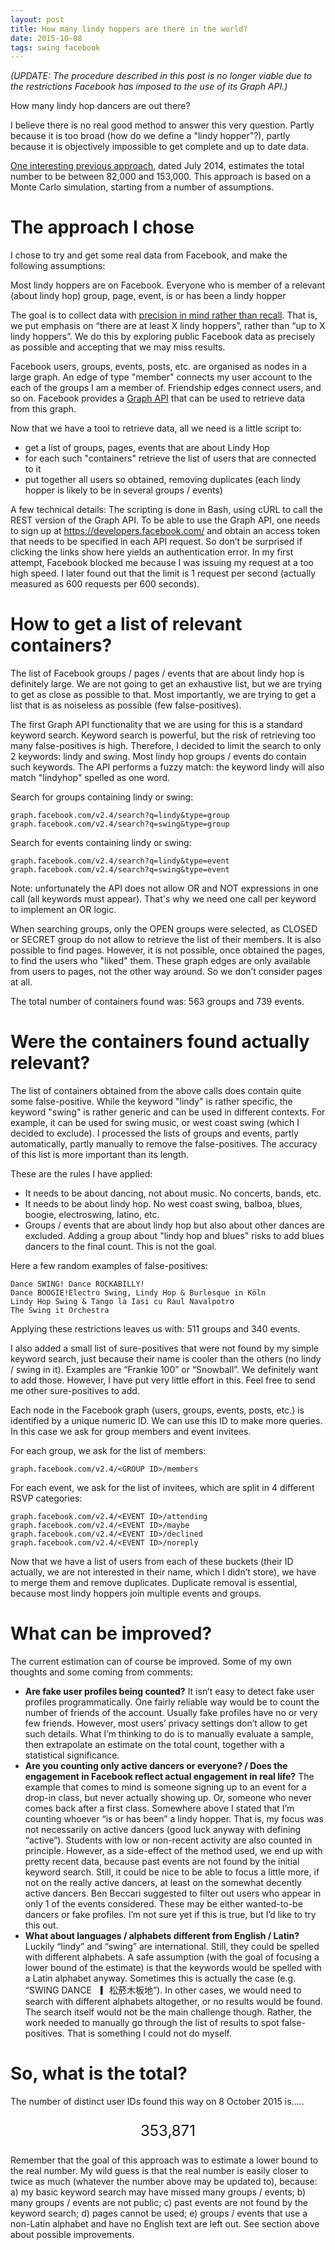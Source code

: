 ```yaml
---
layout: post
title: How many lindy hoppers are there in the world?
date: 2015-10-08
tags: swing facebook
---
```


*(UPDATE: The procedure described in this post is no longer viable due to the restrictions Facebook has imposed to the use of its Graph API.)*

How many lindy hop dancers are out there?

I believe there is no real good method to answer this very question. Partly because it is too broad (how do we define a "lindy hopper"?), partly because it is objectively impossible to get complete and up to date data.

[One interesting previous approach](http://lindypenguin.com/wp/2014/06/how-many-lindy-hoppers-are-there.html?fbclid=IwAR2gUxr9BY66NA6dXCSbQTqpGGB7eTFIofQ2c8lqaHXwLnOQqKBXy-Yq5Us), dated July 2014, estimates the total number to be between 82,000 and 153,000. This approach is based on a Monte Carlo simulation, starting from a number of assumptions.


# The approach I chose

I chose to try and get some real data from Facebook, and make the following assumptions:

Most lindy hoppers are on Facebook.
Everyone who is member of a relevant (about lindy hop) group, page, event, is or has been a lindy hopper 

The goal is to collect data with [precision in mind rather than recall](https://en.wikipedia.org/wiki/Precision_and_recall?fbclid=IwAR0R2nCePx9yFKPmkS5X0S5c-0hOzqg7MztrvlwhSYb2k0WPRXdaYcJ7wxk).
That is, we put emphasis on “there are at least X  lindy hoppers”, rather than “up to X lindy hoppers”.
We do this by exploring public Facebook data as precisely as possible and accepting that we may miss results.

Facebook users, groups, events, posts, etc. are organised as nodes in a large graph. An edge of type "member" connects my user account to the each of the groups I am a member of. Friendship edges connect users, and so on.
Facebook provides a [Graph API](https://developers.facebook.com/docs/graph-api) that can be used to retrieve data from this graph.

 
Now that we have a tool to retrieve data, all we need is a little script to:

- get a list of groups, pages, events that are about Lindy Hop
- for each such "containers" retrieve the list of users that are connected to it
- put together all users so obtained, removing duplicates (each lindy hopper is likely to be in several groups / events)
 

A few technical details: The scripting is done in Bash, using cURL to call the REST version of the Graph API. 
To be able to use the Graph API, one needs to sign up at https://developers.facebook.com/ and obtain an access token that needs to be specified in each API request.
So don’t be surprised if clicking the links show here yields an authentication error.
In my first attempt, Facebook blocked me because I was issuing my request at a too high speed. I later found out that the limit is 1 request per second (actually measured as 600 requests per 600 seconds).

# How to get a list of relevant containers?

The list of Facebook groups / pages / events that are about lindy hop is definitely large. We are not going to get an exhaustive list, but we are trying to get as close as possible to that. Most importantly, we are trying to get a list that is as noiseless as possible (few false-positives).

 

The first Graph API functionality that we are using for this is a standard keyword search. Keyword search is powerful, but the risk of retrieving too many false-positives is high. Therefore, I decided to limit the search to only 2 keywords: lindy and swing. Most lindy hop groups / events do contain such keywords. The API performs a fuzzy match: the keyword lindy will also match "lindyhop" spelled as one word.

Search for groups containing lindy or swing:
```
graph.facebook.com/v2.4/search?q=lindy&type=group
graph.facebook.com/v2.4/search?q=swing&type=group
```

Search for events containing lindy or swing: 
```
graph.facebook.com/v2.4/search?q=lindy&type=event
graph.facebook.com/v2.4/search?q=swing&type=event
``` 

Note: unfortunately the API does not allow OR and NOT expressions in one call (all keywords must appear). That's why we need one call per keyword to implement an OR logic. 

When searching groups, only the OPEN groups were selected, as CLOSED or SECRET group do not allow to retrieve the list of their members.
It is also possible to find pages. However, it is not possible, once obtained the pages, to find the users who "liked" them.
These graph edges are only available  from users to pages, not the other way around. So we don’t consider pages at all.

The total number of containers found was: 563 groups and 739 events.

# Were the containers found actually relevant?

The list of containers obtained from the above calls does contain quite some false-positive. While the keyword "lindy" is rather specific, the keyword "swing" is rather generic and can be used in different contexts. For example, it can be used for swing music, or west coast swing (which I decided to exclude).
I processed the lists of groups and events, partly automatically, partly manually to remove the false-positives. The accuracy of this list is more important than its length.

 

These are the rules I have applied:

- It needs to be about dancing, not about music. No concerts, bands, etc.
- It needs to be about lindy hop. No west coast swing, balboa, blues, boogie, electroswing, latino, etc.
- Groups / events that are about lindy hop but also about other dances are excluded. Adding a group about "lindy hop and blues" risks to add blues dancers to the final count. This is not the goal.
 

Here a few random examples of false-positives:

```
Dance SWING! Dance ROCKABILLY! 
Dance BOOGIE!Electro Swing, Lindy Hop & Burlesque in Köln
Lindy Hop Swing & Tango la Iasi cu Raul Navalpotro
The Swing it Orchestra
``` 

Applying these restrictions leaves us with: 511 groups and 340 events.


I also added a small list of sure-positives that were not found by my simple keyword search, just because their name is cooler than the others (no lindy / swing in it). Examples are “Frankie 100” or “Snowball”. We definitely want to add those. However, I have put very little effort in this. Feel free to send me other sure-positives to add.

Each node in the Facebook graph (users, groups, events, posts, etc.) is identified by a unique numeric ID. 
We can use this ID to make more queries. In this case we ask for group members and event invitees.

For each group, we ask for the list of members:
```
graph.facebook.com/v2.4/<GROUP ID>/members
```

For each event, we ask for the list of invitees, which are split in 4 different RSVP categories:
```
graph.facebook.com/v2.4/<EVENT ID>/attending
graph.facebook.com/v2.4/<EVENT ID>/maybe
graph.facebook.com/v2.4/<EVENT ID>/declined
graph.facebook.com/v2.4/<EVENT ID>/noreply
``` 

Now that we have a list of users from each of these buckets (their ID actually, we are not interested in their name, which I didn’t store), we have to merge them and remove duplicates. Duplicate removal is essential, because most lindy hoppers join multiple events and groups.

# What can be improved?
 

The current estimation can of course be improved. Some of my own thoughts and some coming from comments:

- **Are fake user profiles being counted?**
It isn’t easy to detect fake user profiles programmatically.
One fairly reliable way would be to count the number of friends of the account. Usually fake profiles have no or very few friends. However, most users’ privacy settings don’t allow to get such details.
What I’m thinking to do is to manually evaluate a sample, then extrapolate an estimate on the total count, together with a statistical significance.
- **Are you counting only active dancers or everyone? / Does the engagement in Facebook reflect actual engagement in real life?**
The example that comes to mind is someone signing up to an event for a drop-in class, but never actually showing up. 
Or, someone who never comes back after a first class. Somewhere above I stated that I’m counting whoever “is or has been” a lindy hopper.
That is, my focus was not necessarily on active dancers (good luck anyway with defining “active”). Students with low or non-recent activity are also counted in principle.
However, as a side-effect of the method used, we end up with pretty recent data, because past events are not found by the initial keyword search.
Still, it could be nice to be able to focus a little more, if not on the really active dancers, at least on the somewhat decently active dancers. 
Ben Beccari suggested to filter out users who appear in only 1 of the events considered. These may be either wanted-to-be dancers or fake profiles. I’m not sure yet if this is true, but I’d like to try this out.
- **What about languages / alphabets different from English / Latin?**
Luckily “lindy” and “swing” are international. Still, they could be spelled with different alphabets. 
A safe assumption (with the goal of focusing a lower bound of the estimate) is that the keywords would be spelled with a Latin alphabet anyway. 
Sometimes this is actually the case (e.g. “SWING DANCE　▎松菸木板地”). In other cases, we would need to search with different alphabets altogether, or no results would be found. The search itself would not be the main challenge though. Rather, the work needed to manually go through the list of results to spot false-positives. That is something I could not do myself.

# So, what is the total?

The number of distinct user IDs found this way on 8 October 2015 is.....
<p style="text-align: center; font-size: x-large">353,871</p>

Remember that the goal of this approach was to estimate a lower bound to the real number. 
My wild guess is that the real number is easily closer to twice as much (whatever the number above may be updated to), because:
 a) my basic keyword search may have missed many groups / events;
 b) many groups / events are not public;
 c) past events are not found by the keyword search;
 d) pages cannot be used;
 e) groups / events that use a non-Latin alphabet and have no English text are left out. See section above about possible improvements.

